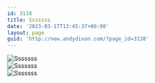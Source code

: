 ```yaml
---
id: 3138
title: Sssssss
date: '2023-03-17T13:45:37+00:00'
layout: page
guid: 'http://new.andydixon.com/?page_id=3138'
---
```


![Sssssss](https://i0.wp.com/assets.g8x2.ldn.idrivee2-23.com/posters/Sssssss%2001.jpg?w=1200&ssl=1 "Sssssss")  
![Sssssss](https://i0.wp.com/assets.g8x2.ldn.idrivee2-23.com/posters/Sssssss%2002.jpg?w=1200&ssl=1 "Sssssss")  
![Sssssss](https://i0.wp.com/assets.g8x2.ldn.idrivee2-23.com/posters/Sssssss%2003.jpg?w=1200&ssl=1 "Sssssss")